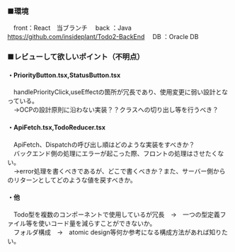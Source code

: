 ### ■環境
　front：React　当ブランチ
　back ：Java　https://github.com/insideplant/Todo2-BackEnd
　DB   ：Oracle DB

### ■レビューして欲しいポイント（不明点）

#### ・PriorityButton.tsx,StatusButton.tsx<br>
　handlePriorityClick,useEffectの箇所が冗長であり、使用変更に弱い設計となっている。<br>
　→OCPの設計原則に沿わない実装？？クラスへの切り出し等を行うべき？
  
#### ・ApiFetch.tsx,TodoReducer.tsx<br>
　ApiFetch、Dispatchの呼び出し順はどのような実装をすべきか？<br>
　バックエンド側の処理にエラーが起こった際、フロントの処理はさせたくない。<br>
　→error処理を書くべきであるが、どこで書くべきか？また、サーバー側からのリターンとしてどのような値を戻すべきか。
  
#### ・他<br>
　Todo型を複数のコンポーネントで使用しているが冗長　→　一つの型定義ファイル等を使いコード量を減らすことができないか。<br>
　フォルダ構成　→　atomic design等何か参考になる構成方法があれば知りたい。
